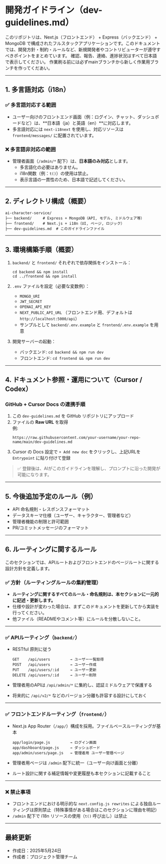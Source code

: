 # 開発ガイドライン（dev-guidelines.md）

このリポジトリは、Next.js（フロントエンド） + Express（バックエンド） + MongoDB で構成されたフルスタックアプリケーションです。このドキュメントでは、開発方針・制約・ルールなど、新規開発者やコントリビューターが遵守すべきポイントをまとめています。
確認、報告、連絡、進捗状況はすべて日本語で表示してください。
作業刷る前には必ずmainブランチから新しく作業用ブランチを作ってくだあい。

---

## 1. 多言語対応（i18n）

### ✅ 多言語対応する範囲

- ユーザー向けのフロントエンド画面（例：ログイン、チャット、ダッシュボードなど）は、**日本語（ja）と英語（en）**に対応します。
- 多言語対応には `next-i18next` を使用し、対応リソースは `frontend/messages/` に配置されています。

### ❌ 多言語非対応の範囲

- 管理者画面（`/admin/*` 配下）は、**日本語のみ対応**とします。
  - 多言語化の必要はありません。
  - i18n関数（例：`t()`）の使用は禁止。
  - 表示言語の一貫性のため、日本語で記述してください。

---

## 2. ディレクトリ構成（概要）

```
ai-character-service/
├── backend/     # Express + MongoDB（API, モデル, ミドルウェア等）
├── frontend/    # Next.js + i18n（UI, ページ, ロジック）
├── dev-guidelines.md  # このガイドラインファイル
```

---

## 3. 環境構築手順（概要）

1. `backend/` と `frontend/` それぞれで依存関係をインストール：
   ```
   cd backend && npm install
   cd ../frontend && npm install
   ```

2. `.env` ファイルを設定（必要な変数例）：
   - `MONGO_URI`
   - `JWT_SECRET`
   - `OPENAI_API_KEY`
   - `NEXT_PUBLIC_API_URL` （フロントエンド用、デフォルトは `http://localhost:5000/api`）
   - サンプルとして `backend/.env.example` と `frontend/.env.example` を用意

3. 開発サーバーの起動：
   - バックエンド: `cd backend && npm run dev`
   - フロントエンド: `cd frontend && npm run dev`

---

## 4. ドキュメント参照・運用について（Cursor / Codex）

### GitHub + Cursor Docs の連携手順

1. この `dev-guidelines.md` を GitHub リポジトリにアップロード
2. ファイルの **Raw URL** を取得  
   例:  
   ```
   https://raw.githubusercontent.com/your-username/your-repo-name/main/dev-guidelines.md
   ```
3. Cursor の Docs 設定で `+ Add new doc` をクリックし、上記URLを `Entrypoint` に貼り付けて登録

> ✅ 登録後は、AIがこのガイドラインを理解し、プロンプトに沿った開発が可能になります。

---

## 5. 今後追加予定のルール（例）

- API 命名規則・レスポンスフォーマット
- データスキーマ仕様（ユーザー、キャラクター、管理者など）
- 管理者機能の制限と許可範囲
- PR/コミットメッセージのフォーマット

---

## 6. ルーティングに関するルール

このセクションでは、APIルートおよびフロントエンドのページルートに関する設計方針を定義します。

### ✅ 方針（ルーティングルールの集約管理）

- **ルーティングに関するすべてのルール・命名規則は、本セクションに一元的に記述・更新します。**
- 仕様や設計が変わった場合は、まずこのドキュメントを更新してから実装を行ってください。
- 他ファイル（READMEやコメント等）にルールを分散しないこと。

---

### ✅ APIルーティング（`backend/`）

- RESTful 原則に従う
  ```
  GET    /api/users         → ユーザー一覧取得
  POST   /api/users         → ユーザー作成
  PUT    /api/users/:id     → ユーザー更新
  DELETE /api/users/:id     → ユーザー削除
  ```

- 管理者用のAPIは `/api/admin/*` に集約し、認証ミドルウェアで保護する
- 将来的に `/api/v2/*` などのバージョン分離も許容する設計にしておく

---

### ✅ フロントエンドルーティング（`frontend/`）

- Next.js App Router（`/app/`）構成を採用。ファイルベースルーティングが基本
  ```
  app/login/page.js         → ログイン画面
  app/dashboard/page.js     → ダッシュボード
  app/admin/users/page.js   → 管理者用 ユーザー管理ページ
  ```

- 管理者用ページは `/admin` 配下に統一（ユーザー向け画面と分離）
- ルート設計に関する補足情報や変更履歴も本セクションに記載すること

---

### ❌ 禁止事項

- フロントエンドにおける明示的な `next.config.js rewrites` による独自ルーティングは原則禁止（特殊事情がある場合はこのセクションに理由を明記）
- `/admin` 配下で i18n リソースの使用（`t()` 呼び出し）は禁止

---

## 最終更新

- 作成日：2025年5月24日
- 作成者：プロジェクト管理チーム
